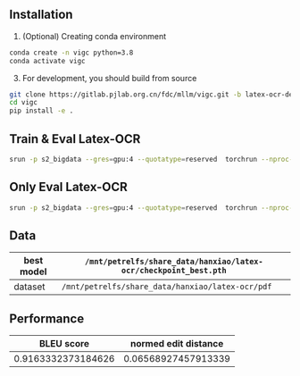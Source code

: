 ## Installation

1. (Optional) Creating conda environment

```bash
conda create -n vigc python=3.8
conda activate vigc
```

3. For development, you should build from source

```bash
git clone https://gitlab.pjlab.org.cn/fdc/mllm/vigc.git -b latex-ocr-debug
cd vigc
pip install -e .
```

## Train & Eval Latex-OCR
```bash
srun -p s2_bigdata --gres=gpu:4 --quotatype=reserved  torchrun --nproc-per-node 4 --master_port 29523  train.py  --cfg-path vigc/projects/train_latex_ocr.yaml
```



## Only Eval Latex-OCR

```bash
srun -p s2_bigdata --gres=gpu:4 --quotatype=reserved  torchrun --nproc-per-node 4 --master_port 29523  evaluate.py  --cfg-path vigc/projects/eval_latex_ocr.yaml
```



## Data

| best model | `/mnt/petrelfs/share_data/hanxiao/latex-ocr/checkpoint_best.pth` |
| ---------- | ------------------------------------------------------------ |
| dataset    | `/mnt/petrelfs/share_data/hanxiao/latex-ocr/pdf`             |



## Performance

| BLEU score         | normed edit distance |
| ------------------ | -------------------- |
| 0.9163332373184626 | 0.06568927457913339  |

